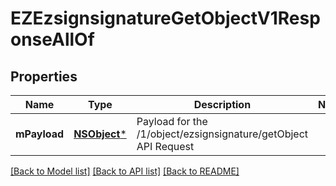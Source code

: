 # EZEzsignsignatureGetObjectV1ResponseAllOf

## Properties
Name | Type | Description | Notes
------------ | ------------- | ------------- | -------------
**mPayload** | [**NSObject***](.md) | Payload for the /1/object/ezsignsignature/getObject API Request | 

[[Back to Model list]](../README.md#documentation-for-models) [[Back to API list]](../README.md#documentation-for-api-endpoints) [[Back to README]](../README.md)


